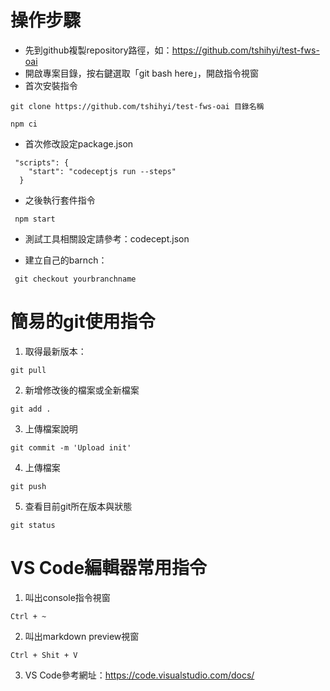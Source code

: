# 操作步驟
- 先到github複製repository路徑，如：https://github.com/tshihyi/test-fws-oai
- 開啟專案目錄，按右鍵選取「git bash here」，開啟指令視窗
- 首次安裝指令
 
```
git clone https://github.com/tshihyi/test-fws-oai 目錄名稱

npm ci

```

- 首次修改設定package.json

```
 "scripts": {
    "start": "codeceptjs run --steps"
  }

```

- 之後執行套件指令

```
 npm start
```

- 測試工具相關設定請參考：codecept.json

- 建立自己的barnch：

```
 git checkout yourbranchname
```

# 簡易的git使用指令
1. 取得最新版本：
```
git pull
```
2. 新增修改後的檔案或全新檔案
```
git add .
```
3. 上傳檔案說明
```
git commit -m 'Upload init'
```
4. 上傳檔案
```
git push
```
5. 查看目前git所在版本與狀態
```
git status
```

# VS Code編輯器常用指令
1. 叫出console指令視窗
```
Ctrl + ~
```
2. 叫出markdown preview視窗
```
Ctrl + Shit + V
```
3. VS Code參考網址：https://code.visualstudio.com/docs/